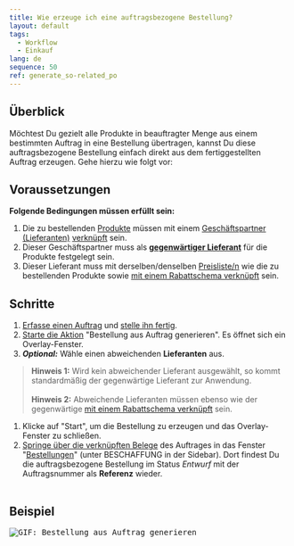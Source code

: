 ```yaml
---
title: Wie erzeuge ich eine auftragsbezogene Bestellung?
layout: default
tags:
  - Workflow
  - Einkauf
lang: de
sequence: 50
ref: generate_so-related_po
---
```


## Überblick
Möchtest Du gezielt alle Produkte in beauftragter Menge aus einem bestimmten Auftrag in eine Bestellung übertragen, kannst Du diese auftragsbezogene Bestellung einfach direkt aus dem fertiggestellten Auftrag erzeugen. Gehe hierzu wie folgt vor:

## Voraussetzungen
**Folgende Bedingungen müssen erfüllt sein:**

1. Die zu bestellenden [Produkte](NeuesProdukt) müssen mit einem [Geschäftspartner (Lieferanten)](Neuer_Geschaeftspartner_Lieferant) [verknüpft](Produkt_mit_Geschaeftspartner_verknuepfen) sein.
1. Dieser Geschäftspartner muss als [**gegenwärtiger Lieferant**](Gegenwaertigen_Lieferanten_festlegen) für die Produkte festgelegt sein.
1. Dieser Lieferant muss mit derselben/denselben [Preisliste/n](ProduktPreis) wie die zu bestellenden Produkte sowie [mit einem Rabattschema verknüpft](Rabattschema_mit_GP_verknuepfen) sein.

## Schritte
1. [Erfasse einen Auftrag](Auftrag_erfassen) und [stelle ihn fertig](BelegverarbeitungFertigstellen).
1. [Starte die Aktion](AktionStarten) "Bestellung aus Auftrag generieren". Es öffnet sich ein Overlay-Fenster.
1. ***Optional:*** Wähle einen abweichenden **Lieferanten** aus.
 >**Hinweis 1:** Wird kein abweichender Lieferant ausgewählt, so kommt standardmäßig der gegenwärtige Lieferant zur Anwendung.<br><br>
 >**Hinweis 2:** Abweichende Lieferanten müssen ebenso wie der gegenwärtige [mit einem Rabattschema verknüpft](Rabattschema_mit_GP_verknuepfen) sein.

1. Klicke auf "Start", um die Bestellung zu erzeugen und das Overlay-Fenster zu schließen.
1. [Springe über die verknüpften Belege](SpringezuBelegen) des Auftrages in das Fenster "[Bestellungen](Menu)" (unter BESCHAFFUNG in der Sidebar). Dort findest Du die auftragsbezogene Bestellung im Status *Entwurf* mit der Auftragsnummer als **Referenz** wieder.<br><br>

## Beispiel
<kbd><img src="assets/Bestellung aus Auftrag generieren.gif" alt="GIF: Bestellung aus Auftrag generieren"></kbd>
